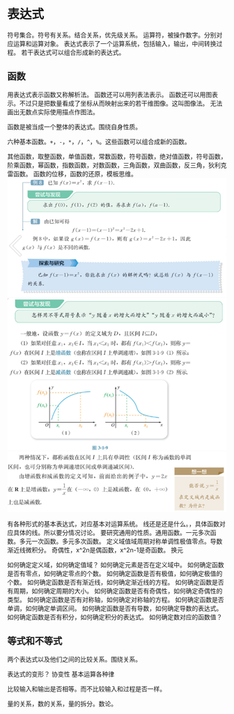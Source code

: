 # 表达式

符号集合。符号有关系。结合关系，优先级关系。
运算符，被操作数字。分别对应运算和运算对象。
表达式表示了一个运算系统，包括输入，输出，中间转换过程。
若干表达式可以组合形成新的表达式。

## 函数

用表达式表示函数又称解析法。
函数还可以用列表法表示。
函数还可以用图表示。不过只是把数量看成了坐标从而映射出来的若干维图像。这叫图像法。
无法画出无数点实际使用描点作图法。


函数是被当成一个整体的表达式。围绕自身性质。

六种基本函数。`+`，`-`，`*`，`/`，`^`，`%`。这些函数可以组合成新的函数。

其他函数，取整函数，单值函数，常数函数，符号函数，绝对值函数，符号函数，阶乘函数，幂函数，指数函数，对数函数，三角函数，双曲函数，反三角，狄利克雷函数。
函数的位移，函数的还原，模板思维。
![alt text](image.png)
![alt text](image-1.png)
![alt text](image-2.png)

有各种形式的基本表达式，对应基本对运算系统。
线还是还是什么。，具体函数对应具体的线。所以要分情况讨论。
要研究通用的性质。通用函数。一元多次函数。多元一次函数。多元多次函数。
定义域值域周期对称单调性极值零点。导数渐近线微积分。
奇偶性，x^2n是偶函数，x^2n-1是奇函数。
换元

如何确定定义域，如何确定值域？
如何确定元素是否在定义域中。
如何确定函数是否有零点，如何确定零点的个数。
如何确定函数是否有极值，如何确定极值的个数。
如何确定函数是否有渐近线，如何确定渐近线的方程。
如何确定函数是否有周期，如何确定周期的大小。
如何确定函数是否有奇偶性，如何确定奇偶性的类型。
如何确定函数是否有对称轴，如何确定对称轴的方程。
如何确定函数是否单调，如何确定单调区间。
如何确定函数是否有导数，如何确定导数的表达式。
如何确定函数是否有积分，如何确定积分的表达式。
如何确定数对应的函数值？


## 等式和不等式

两个表达式以及他们之间的比较关系。围绕关系。

表达式的变形？
协变性
基本运算各种律

比较输入和输出是否相等。而不比较输入和过程是否一样。

量的关系，数的关系，量的拆分。数论。